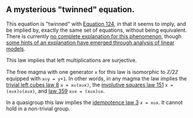 ## A mysterious "twinned" equation.

This equation is "twinned" with [Equation 124](https://teorth.github.io/equational_theories/implications/?124), in that it seems to imply, and be implied by, exactly the same set of equations, without being equivalent.  There is currently [no complete explanation for this phenomenon](https://leanprover.zulipchat.com/#narrow/stream/458659-Equational/topic/Numerical.20coincidence.3A.20476.20~.20503), though [some hints of an explanation have emerged through analysis of linear models](https://leanprover.zulipchat.com/#narrow/channel/458659-Equational/topic/Twin.20pairs.20of.20equations).

This law implies that left multiplications are surjective.

The free magma with one generator `x` for this law is isomorphic to ℤ/2ℤ equipped with `x◇y = y+1`.  In other words, in any magma the law implies the [trivial left cubes law 8](https://teorth.github.io/equational_theories/implications/?8) `x = x◇(x◇x)`, the [involutive squares law 151](https://teorth.github.io/equational_theories/implications/?151) `x = (x◇x)◇(x◇x)`, and [law 359](https://teorth.github.io/equational_theories/implications/?359) `x◇x = (x◇x)◇x`.

In a quasigroup this law implies the [idempotence law 3](https://teorth.github.io/equational_theories/implications/?3) `x = x◇x`.  It cannot hold in a non-trivial group.

